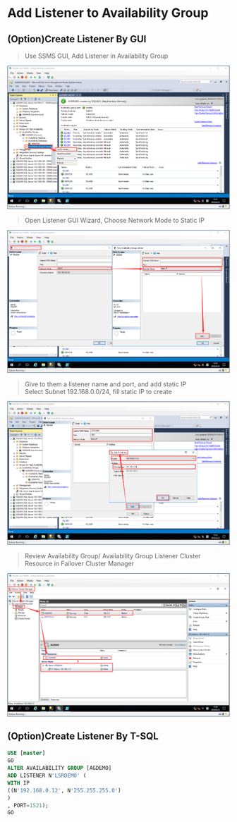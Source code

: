 # Add Listener to Availability Group
## (Option)Create Listener By GUI
> Use SSMS GUI, Add Listener in Availability Group

![](./pictures/create-lsr-01.png)
> Open Listener GUI Wizard, Choose Network Mode to Static IP

![](./pictures/create-lsr-02.png)
> Give to them a listener name and port, and add static IP<br/>
Select Subnet 192.168.0.0/24, fill static IP to create

![](./pictures/create-lsr-03.png)
> Review Availability Group/ Availability Group Listener Cluster Resource in Failover Cluster Manager

![](./pictures/create-lsr-04.png)
## (Option)Create Listener By T-SQL
```sql
USE [master]
GO
ALTER AVAILABILITY GROUP [AGDEMO]
ADD LISTENER N'LSRDEMO' (
WITH IP
((N'192.168.0.12', N'255.255.255.0')
)
, PORT=1521);
GO
```